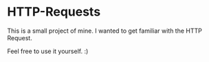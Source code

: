 # HTTP-Requests

This is a small project of mine. I wanted to get familiar with the HTTP Request.

Feel free to use it yourself. :)
